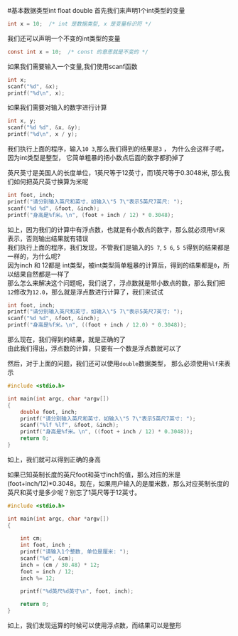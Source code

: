 #基本数据类型int float double
首先我们来声明1个int类型的变量
```c
int x = 10;  /* int 是数据类型, x 是变量标识符 */
```
我们还可以声明一个不变的int类型的变量
```c
const int x = 10;  /* const 的意思就是不变的 */
```
如果我们需要输入一个变量,我们使用scanf函数
```c
int x;
scanf("%d", &x);
printf("%d\n", x);
```
如果我们需要对输入的数字进行计算 
```c
int x, y;
scanf("%d %d", &x, &y);
printf("%d\n", x / y);
```
我们执行上面的程序，输入`10 3`,那么我们得到的结果是`3` ， 为什么会这样子呢，因为int类型是整型， 它简单粗暴的把小数点后面的数字都扔掉了            

英尺英寸是美国人的长度单位，1英尺等于12英寸，而1英尺等于0.3048米, 那么我们如何把英尺英寸换算为米呢    
```c
int foot, inch;
printf("请分别输入英尺和英寸，如输入\"5 7\"表示5英尺7英尺: ");
scanf("%d %d", &foot, &inch);
printf("身高是%f米。\n", (foot + inch / 12) * 0.3048);
```
如上，因为我们的计算中有浮点数，也就是有小数点的数字，那么就必须用`%f`来表示，否则输出结果就有错误            
我们执行上面的程序，我们发现，不管我们是输入的`5 7`, `5 6`, `5 5`得到的结果都是一样的，为什么呢?          
因为inch 和 12都是 int类型，被int类型简单粗暴的计算后，得到的结果都是`0`，所以结果自然都是一样了                
那么怎么来解决这个问题呢，我们说了，浮点数就是带小数点的数，那么我们把`12`修改为`12.0`，那么就是浮点数进行计算了，我们来试试
```c
int foot, inch;
printf("请分别输入英尺和英寸，如输入\"5 7\"表示5英尺7英寸: ");
scanf("%d %d", &foot, &inch);
printf("身高是%f米。\n", ((foot + inch / 12.0) * 0.3048));
```
那么现在，我们得到的结果，就是正确的了         
由此我们得出，浮点数的计算，只要有一个数是浮点数就可以了             

然后，对于上面的问题，我们还可以使用`double`数据类型， 那么必须使用`%lf`来表示        
```c
#include <stdio.h>

int main(int argc, char *argv[])
{
	double foot, inch;
	printf("请分别输入英尺和英寸，如输入\"5 7\"表示5英尺7英寸: ");
	scanf("%lf %lf", &foot, &inch);
	printf("身高是%f米。\n", ((foot + inch / 12) * 0.3048));
	return 0;
}
```
如上，我们就可以得到正确的身高               

如果已知英制长度的英尺foot和英寸inch的值，那么对应的米是(foot+inch/12)*0.3048。现在，如果用户输入的是厘米数，那么对应英制长度的英尺和英寸是多少呢？别忘了1英尺等于12英寸。
```c
#include <stdio.h>

int main(int argc, char *argv[])
{
	
	int cm;
	int foot, inch ;
	printf("请输入1个整数, 单位是厘米: ");
	scanf("%d", &cm);
	inch = (cm / 30.48) * 12;
	foot = inch / 12;
	inch %= 12; 
	
	printf("%d英尺%d英寸\n", foot, inch);

	return 0;
}
```
如上，我们发现运算的时候可以使用浮点数，而结果可以是整形           

